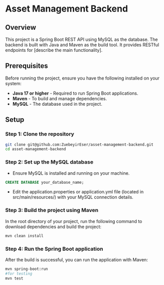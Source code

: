 # Asset Management Backend 

## Overview
This project is a Spring Boot REST API using MySQL as the database. The backend is built with Java and Maven as the build tool. It provides RESTful endpoints for [describe the main functionality].

## Prerequisites
Before running the project, ensure you have the following installed on your system:
- **Java 17 or higher** - Required to run Spring Boot applications.
- **Maven** - To build and manage dependencies.
- **MySQL** - The database used in the project.

## Setup

### Step 1: Clone the repository
```bash
git clone git@github.com:ZuebeyirEser/asset-management-backend.git
cd asset-management-backend
```
### Step 2: Set up the MySQL database
- Ensure MySQL is installed and running on your machine.
```sql
CREATE DATABASE your_database_name;
```
- Edit the application.properties or application.yml file (located in src/main/resources/) with your MySQL connection details.
### Step 3: Build the project using Maven
In the root directory of your project, run the following command to download dependencies and build the project:
```bash
mvn clean install
```
### Step 4: Run the Spring Boot application
After the build is successful, you can run the application with Maven:
```bash
mvn spring-boot:run
#for testing
mvn test
```

